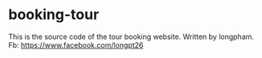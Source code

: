 # booking-tour
This is the source code of the tour booking website. Written by longpham. Fb: https://www.facebook.com/longpt26
